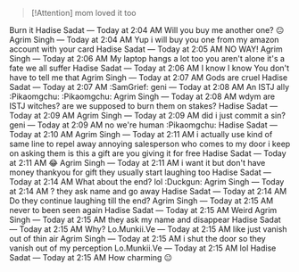 > [!Attention] mom loved it too

Burn it
Hadise Sadat — Today at 2:04 AM
Will you buy me another one? 😐
Agrim Singh — Today at 2:04 AM
Yup i will buy you one
from my amazon account
with your 
card
Hadise Sadat — Today at 2:05 AM
NO WAY!
Agrim Singh — Today at 2:06 AM
My laptop hangs a lot too
you aren't alone
it's a fate we all suffer
Hadise Sadat — Today at 2:06 AM
I know I know
You don't have to tell me that
Agrim Singh — Today at 2:07 AM
Gods are cruel
Hadise Sadat — Today at 2:07 AM
:SamGrief:
geni — Today at 2:08 AM
An ISTJ ally
:Pikaomgchu: :Pikaomgchu:
Agrim Singh — Today at 2:08 AM
wdym
are ISTJ witches?
are we supposed to burn them on stakes?
Hadise Sadat — Today at 2:09 AM
Agrim Singh — Today at 2:09 AM
did i just commit a sin?
geni — Today at 2:09 AM
no
we're human
:Pikaomgchu:
Hadise Sadat — Today at 2:10 AM
Agrim Singh — Today at 2:11 AM
i actually use kind of same line to repel away annoying salesperson who comes to my door
i keep on asking them
is this a gift
are you giving it for free
Hadise Sadat — Today at 2:11 AM
😂
Agrim Singh — Today at 2:11 AM
i want it but don't have money
thankyou for gift
they usually start laughing too 
Hadise Sadat — Today at 2:14 AM
What about the end? lol
:Duckgun:
Agrim Singh — Today at 2:14 AM
?
they ask name
and go away
Hadise Sadat — Today at 2:14 AM
Do they continue laughing till the end?
Agrim Singh — Today at 2:15 AM
never to been seen again
Hadise Sadat — Today at 2:15 AM
Weird
Agrim Singh — Today at 2:15 AM
they ask my name
and disappear
Hadise Sadat — Today at 2:15 AM
Why?
Lo.Munkii.Ve — Today at 2:15 AM
like just vanish out of thin air
Agrim Singh — Today at 2:15 AM
i shut the door
so they vanish
out of my perception
Lo.Munkii.Ve — Today at 2:15 AM
lol
Hadise Sadat — Today at 2:15 AM
How charming 😐
